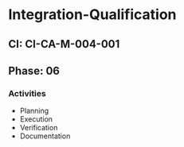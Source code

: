 # Integration-Qualification

## CI: CI-CA-M-004-001
## Phase: 06

### Activities
- Planning
- Execution
- Verification
- Documentation
